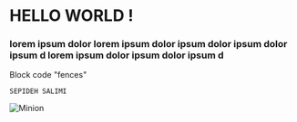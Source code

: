 # HELLO WORLD !

### lorem ipsum dolor lorem ipsum dolor ipsum dolor ipsum dolor ipsum d lorem ipsum dolor ipsum dolor ipsum d

Block code "fences"

```
SEPIDEH SALIMI
```

![Minion](https://octodex.github.com/images/minion.png)
